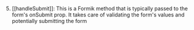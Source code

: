 
5. [[handleSubmit]]: This is a Formik method that is typically passed to the form's onSubmit prop. It takes care of validating the form's values and potentially submitting the form